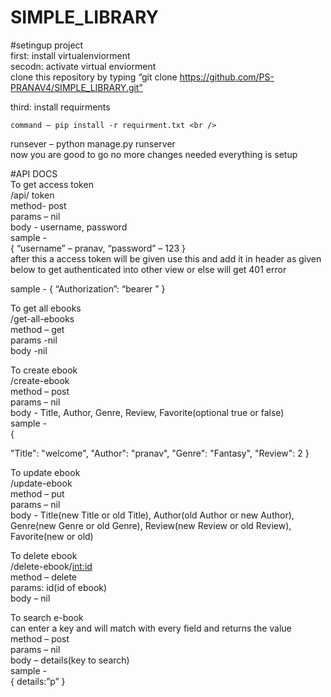# SIMPLE_LIBRARY

#setingup project <br />
first: install virtualenviorment <br />
secodn: activate virtual enviorment <br />
clone this repository by typing “git clone https://github.com/PS-PRANAV4/SIMPLE_LIBRARY.git” <br />

third: install requirments <br />

	command – pip install -r requirment.txt <br />

runsever – python manage.py runserver <br />
now you are good to go no more changes needed everything is setup <br />


#API DOCS <br />
To get access token <br />
	/api/ token <br />
	method- post <br />
	params – nil <br />
	body -  username, password <br />
 	sample - <br />
		{
			“username” – pranav,
			“password” – 123
		} <br />
after this a access token will be given use this and add it in header as given below to get authenticated into other view or else will get 401 error <br />

sample - {
		“Authorization”: “bearer <token>”
	} <br />


To get all ebooks <br />
	/get-all-ebooks <br /> 
	method – get <br />
	params -nil <br />
	body -nil <br />



To create ebook <br />
	/create-ebook <br />
	method – post <br />
	params – nil <br />
	body -  Title,  Author, Genre, Review, Favorite(optional true or false) <br />
	sample - <br />
			{

"Title": "welcome",
"Author": "pranav",
"Genre": "Fantasy",
"Review": 2
} <br />



To update ebook <br />
	/update-ebook <br />
	method – put <br />
	params – nil <br />
	body - 	Title(new Title or old Title),  Author(old Author or new Author), Genre(new Genre or old Genre), Review(new Review or old Review), Favorite(new or old) <br />




To delete ebook <br />
	/delete-ebook/<int:id> <br />
	method – delete <br />
	params: id(id of ebook) <br />
	body – nil <br /> 


To search e-book <br />
	can enter a key and will match with every field and returns the value <br />
	method – post <br />
	params – nil <br />
	body – details(key to search) <br />
	sample - <br />
		{
			details:”p”
		} <br />

	
	
 



